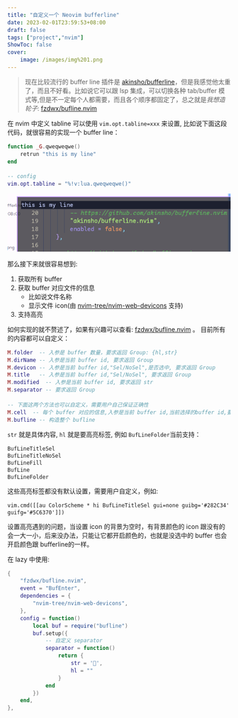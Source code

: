 ```yaml
---
title: "自定义一个 Neovim bufferline"
date: 2023-02-01T23:59:53+08:00
draft: false
tags: ["project","nvim"]
ShowToc: false
cover:
    image: /images/img%201.png
---
```


> 现在比较流行的 buffer line 插件是 [akinsho/bufferline](https://github.com/akinsho/bufferline.nvim)，但是我感觉他太重了，而且不好看。比如说它可以跟 lsp 集成，可以切换各种 tab/buffer 模式等,但是不一定每个人都需要，而且各个顺序都固定了，总之就是*我想造轮子*: [fzdwx/bufline.nvim](https://github.com/fzdwx/bufline.nvim.git)

在 nvim 中定义 tabline 可以使用 `vim.opt.tabline=xxx` 来设置, 比如说下面这段代码，就很容易的实现一个 buffer line：
```lua
function _G.qweqweqwe()
	retrun "this is my line"
end

-- config
vim.opt.tabline = "%!v:lua.qweqweqwe()"
```

![Show](/images/Pasted%20image%2020230202002815.png)

那么接下来就很容易想到:
1. 获取所有 buffer 
2. 获取 buffer 对应文件的信息
	- 比如说文件名称
	- 显示文件 icon(由 [nvim-tree/nvim-web-devicons](https://github.com/nvim-tree/nvim-web-devicons) 支持)
3. 支持高亮

如何实现的就不赘述了，如果有兴趣可以查看: [fzdwx/bufline.nvim](https://github.com/fzdwx/bufline.nvim.git) 。 目前所有的内容都可以自定义：
```lua
M.folder  -- 入参是 buffer 数量，要求返回 Group: {hl,str}
M.dirName -- 入参是当前 buffer id, 要求返回 Group
M.devicon -- 入参是当前 buffer id,"Sel/NoSel",是否选中, 要求返回 Group
M.title   -- 入参是当前 buffer id,"Sel/NoSel", 要求返回 Group
M.modified  -- 入参是当前 buffer id, 要求返回 str
M.separator -- 要求返回 Group

-- 下面这两个方法也可以自定义，需要用户自己保证正确性
M.cell  -- 每个 buffer 对应的信息,入参是当前 buffer id,当前选择的buffer id,要求返回 group 列表
M.bufline -- 构造整个 bufline
```

`str` 就是具体内容, `hl` 就是要高亮标签, 例如 `BufLineFolder`当前支持：
```
BufLineTitleSel  
BufLineTitleNoSel  
BufLineFill  
BufLine  
BufLineFolder
```

这些高亮标签都没有默认设置，需要用户自定义，例如:
```
vim.cmd([[au ColorScheme * hi BufLineTitleSel gui=none guibg='#282C34' guifg='#5C6370']])
```

设置高亮遇到的问题，当设置 icon 的背景为空时，有背景颜色的 icon 跟没有的会一大一小，后来没办法，只能让它都开启颜色的，也就是没选中的 buffer 也会开启颜色跟 bufferline的一样。

在 lazy 中使用:
```lua
{  
    "fzdwx/bufline.nvim",  
    event = "BufEnter",  
    dependencies = {  
        "nvim-tree/nvim-web-devicons",  
    },  
    config = function()  
        local buf = require("bufline")  
        buf.setup({  
            -- 自定义 separator
            separator = function()  
                return {  
                    str = '',  
                    hl = ""  
                }  
            end  
        })  
    end,  
},
```
